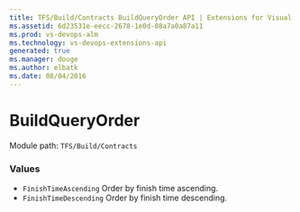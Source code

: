 ```yaml
---
title: TFS/Build/Contracts BuildQueryOrder API | Extensions for Visual Studio Team Services
ms.assetid: 6d23531e-eecc-2678-1e0d-08a7a0a87a11
ms.prod: vs-devops-alm
ms.technology: vs-devops-extensions-api
generated: true
ms.manager: douge
ms.author: elbatk
ms.date: 08/04/2016
---
```


# BuildQueryOrder

Module path: `TFS/Build/Contracts`

### Values

* `FinishTimeAscending` Order by finish time ascending.
* `FinishTimeDescending` Order by finish time descending.
